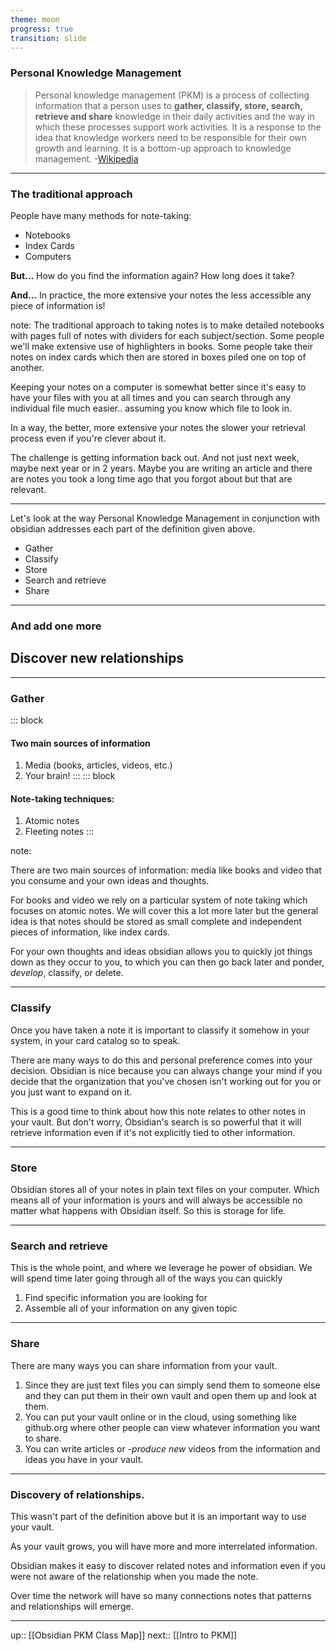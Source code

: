 ```yaml
---
theme: moon
progress: true
transition: slide
---
```


### Personal Knowledge Management


>Personal knowledge management (PKM) is a process of collecting information that a person uses to __gather, classify, store, search, retrieve and share__ knowledge in their daily activities and the way in which these processes support work activities. It is a response to the idea that knowledge workers need to be responsible for their own growth and learning. It is a bottom-up approach to knowledge management.
>\-[Wikipedia](https://en.m.wikipedia.org/wiki/Personal_knowledge_management#CITEREFWright2005)

---

### The traditional approach  

People have many methods for note-taking:  <!-- element align="left" -->

- Notebooks
- Index Cards
- Computers

__But...__ How do you find the information again? How long does it take?

__And...__ In practice, the more extensive your notes the less accessible any piece of information is!

note:
The traditional approach to taking notes is to make detailed notebooks with pages full of notes with dividers for each subject/section. Some people we'll make extensive use of highlighters in books. Some people take their notes on index cards which then are stored in boxes piled one on top of another.

Keeping your notes on a computer is somewhat better since it's easy to have your files with you at all times and you can search through any individual file much easier.. assuming you know which file to look in.

In a way, the better, more extensive your notes the slower your retrieval process even if you're clever about it. 

The challenge is getting information back out. And not just next week, maybe next year or in 2 years. Maybe you are writing an article and there are notes you took a long time ago that you forgot about but that are relevant.

---

Let's look at the way Personal Knowledge Management in conjunction with obsidian addresses each part of the definition given above.

- Gather
- Classify
- Store
- Search and retrieve
- Share

---

### And add one more

## Discover new relationships <!-- element style="color: red;" -->

---

### Gather

::: block <!-- element style="margin-top: 1em;" -->
#### Two main sources of information
1. Media (books, articles, videos, etc.)
2. Your brain!
:::
::: block <!-- element style="margin-top: 1em;" -->
#### Note-taking techniques: 
1. Atomic notes
2. Fleeting notes
:::

note:

There are two main sources of information: media like books and video that you consume and your own ideas and thoughts.

For books and video we rely on a particular system of note taking which focuses on atomic notes. We will cover this a lot more later but the general idea is that notes should be stored as small complete and independent pieces of information, like index cards.

For your own thoughts and ideas obsidian allows you to quickly jot things down as they occur to you, to which you can then go back later and ponder, _develop_, classify, or delete.

---

### Classify


Once you have taken a note it is important to classify it somehow in your system, in your card catalog so to speak. 

There are many ways to do this and personal preference comes into your decision. Obsidian is nice because you can always change your mind if you decide that the organization that you've chosen isn't working out for you or you just want to expand on it.

This is a good time to think about how this note relates to other notes in your vault. But don't worry, Obsidian's  search is so powerful that it will retrieve information even if it's not explicitly tied to other information.

---

### Store

Obsidian stores all of your notes in plain text files on your computer. Which means all of your information is yours and will always be accessible no matter what happens with Obsidian itself. So this is storage for life.

---

### Search and retrieve

This is the whole point, and where we leverage he power of obsidian. We will spend time later going through all of the ways you can quickly 
1. Find specific information you are looking for
2. Assemble all of your information on any given topic

---

### Share

There are many ways you can share information from your vault.
1. Since they are just text files you can simply send them to someone else and they can put them in their own vault and open them up and look at them.
2. You can put your vault online or in the cloud, using something like github.org where other people can view whatever information you want to share.
3. You can write articles or -_produce new_ videos from the information and ideas you have in your vault.

---

### Discovery of relationships.

This wasn't part of the definition above but it is an important way to use your vault.

As your vault grows, you will have more and more interrelated information. 

Obsidian makes it easy to discover related notes and information even if you were not aware of the relationship when you made the note.

Over time the network will have so many connections notes that patterns and relationships will emerge.

---

up:: [[Obsidian PKM Class Map]]
next:: [[Intro to PKM]]



